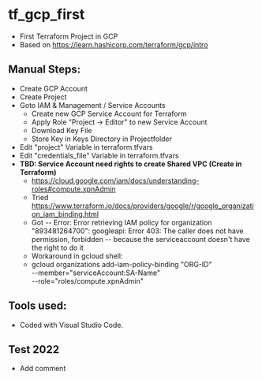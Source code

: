 # tf_gcp_first
- First Terraform Project in GCP
- Based on https://learn.hashicorp.com/terraform/gcp/intro

## Manual Steps:
- Create GCP Account
- Create Project
- Goto IAM & Management / Service Accounts
    - Create new GCP Service Account for Terraform
    - Apply Role "Project -> Editor" to new Service Account
    - Download Key File
    - Store Key in Keys Directory in Projectfolder
- Edit "project" Variable in terraform.tfvars
- Edit "credentials_file" Variable in terraform.tfvars 
- **TBD: Service Account need rights to create Shared VPC (Create in Terraform)**
    - https://cloud.google.com/iam/docs/understanding-roles#compute.xpnAdmin
    - Tried https://www.terraform.io/docs/providers/google/r/google_organization_iam_binding.html
    - Got -- Error: Error retrieving IAM policy for organization "893481264700": googleapi: Error 403: The caller does not have permission, forbidden -- because the serviceaccount doesn't have the right to do it
    - Workaround in gcloud shell:
    - gcloud organizations add-iam-policy-binding "ORG-ID" \
       --member="serviceAccount:SA-Name" \
       --role="roles/compute.xpnAdmin"

## Tools used:
- Coded with Visual Studio Code.

## Test 2022
- Add comment
